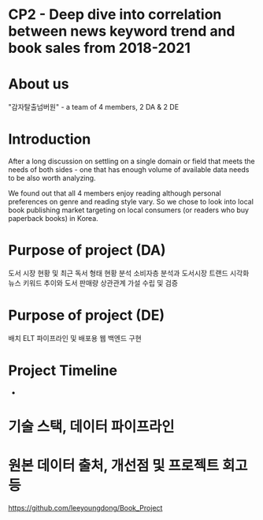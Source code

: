 # CP2 - Deep dive into correlation between news keyword trend and book sales from 2018-2021

# About us 
"감자탈출넘버원" - a team of 4 members, 2 DA & 2 DE

# Introduction
After a long discussion on settling on a single domain or field that meets the needs of both sides - one that has enough volume of available data needs to be also worth analyzing.

We found out that all 4 members enjoy reading although personal preferences on genre and reading style vary. So we chose to look into local book publishing market targeting on local consumers (or readers who buy paperback books) in Korea.

# Purpose of project (DA)
도서 시장 현황 및 최근 독서 형태 현황 분석
소비자층 분석과 도서시장 트랜드 시각화
뉴스 키워드 추이와 도서 판매량 상관관계 가설 수립 및 검증

# Purpose of project (DE)
배치 ELT 파이프라인 및 배포용 웹 백엔드 구현

# Project Timeline
-

# 기술 스택, 데이터 파이프라인
# 원본 데이터 출처, 개선점 및 프로젝트 회고 등
https://github.com/leeyoungdong/Book_Project
